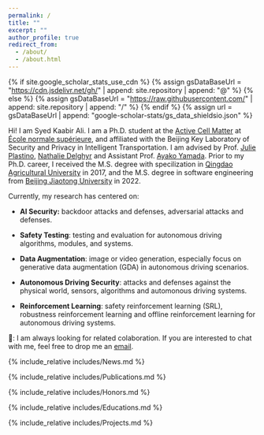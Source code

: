 ```yaml
---
permalink: /
title: ""
excerpt: ""
author_profile: true
redirect_from: 
  - /about/
  - /about.html
---
```


{% if site.google_scholar_stats_use_cdn %}
{% assign gsDataBaseUrl = "https://cdn.jsdelivr.net/gh/" | append: site.repository | append: "@" %}
{% else %}
{% assign gsDataBaseUrl = "https://raw.githubusercontent.com/" | append: site.repository | append: "/" %}
{% endif %}
{% assign url = gsDataBaseUrl | append: "google-scholar-stats/gs_data_shieldsio.json" %}

<span class='anchor' id='About-Me'></span>

Hi! I am Syed Kaabir Ali. I am a Ph.D. student at the [Active Cell Matter](https://www.lpens.ens.psl.eu/research/biophys/equipe-19/?lang=en)  at [École normale supérieure](https://www.lpens.ens.psl.eu/), and affiliated with the Beijing Key Laboratory of Security and Privacy in Intelligent Transportation. I am advised by Prof. [Julie Plastino](http://faculty.bjtu.edu.cn/5608/), [Nathalie Delghyr](http://faculty.bjtu.edu.cn/9120/) and Assistant Prof. [Ayako Yamada](http://faculty.bjtu.edu.cn/9306/). Prior to my Ph.D. career, I received the M.S. degree with specilization in [Qingdao Agricultural University](https://www.qau.edu.cn/) in 2017, and the M.S. degree in software engineering from [Beijing Jiaotong University](https://bjtu.edu.cn/) in 2022.

Currently, my research has centered on:

- **AI Security:** backdoor attacks and defenses, adversarial attacks and defenses.

* **Safety Testing**:  testing and evaluation for autonomous driving algorithms, modules, and systems.

* **Data Augmentation**: image or video generation, especially focus on generative data augmentation (GDA) in autonomous driving scenarios.

* **Autonomous Driving Security**: attacks and defenses against the physical world, sensors, algorithms and automonous driving systems.

* **Reinforcement Learning**: safety reinforcement learning (SRL), robustness reinforcement learning and offline reinforcement learning for autonomous driving systems.

📮: I am always looking for related colaboration. If you are interested to chat with me, feel free to drop me an <a href="mailto:wuyalun1@bjtu.edu.cn" target="_blank">email</a>.





{% include_relative includes/News.md %}



{% include_relative includes/Publications.md %}



{% include_relative includes/Honors.md %}



{% include_relative includes/Educations.md %}



{% include_relative includes/Projects.md %}
